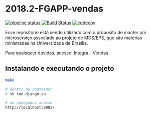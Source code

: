 # 2018.2-FGAPP-vendas


[![pipeline status](https://gitlab.com/integra-vendas/order-microservice/badges/master/pipeline.svg)](https://gitlab.com/integra-vendas/order-microservice/commits/master)
[![Build Status](https://travis-ci.com/fga-eps-mds/2018.2-FGAPP-vendas.svg?branch=master)](https://travis-ci.com/fga-eps-mds/2018.2-FGAPP-vendas)
[![codecov](https://codecov.io/gh/fga-eps-mds/2018.2-FGAPP-vendas/branch/master/graph/badge.svg)](https://codecov.io/gh/fga-eps-mds/2018.2-FGAPP-vendas)

Esse repositório está sendo utilizado com o próposito de manter um microserviço associado ao projeto de MDS/EPS, que são materias ministradas na Universidade de Brasília.


Para quaisquer dúvidas, acesse: [Integra - Vendas](https://github.com/fga-eps-mds/2018.2-iFood)

## Instalando e executando o projeto
```sh
make

# dentro do container
> sh run-django.sh

# no navegador acesse
http://localhost:8002/
```

